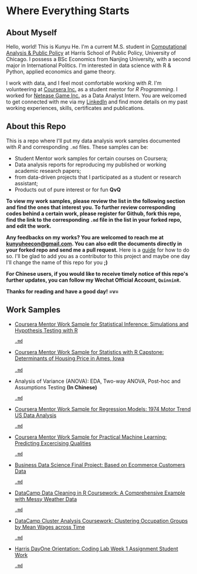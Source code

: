 # Where Everything Starts

About Myself
---------------------------
Hello, world! This is Kunyu He. I'm a current M.S. student in [Computational Analysis & Public Policy](https://capp.sites.uchicago.edu/) at Harris School of Public Policy, University of Chicago. I possess a BSc Economics from Nanjing University, with a second major in International Politics. I'm interested in data science with R & Python, applied economics and game theory. 

I work with data, and I feel most comfortable working with *R*. I'm volunteering at [Coursera Inc.](https://www.coursera.org/) as a student mentor for *R Programming*. I worked for [Netease Game Inc.](http://game.163.com/en/) as a Data Analyst Intern. You are welcomed to get connected with me via my [LinkedIn](https://www.linkedin.com/in/quinnhe/) and find more details on my past working experiences, skills, certificates and publications.

About this Repo
------------------------
This is a repo where I'll put my data analysis work samples documented with *R* and corresponding `.md` files. These samples can be: 

* Student Mentor work samples for certain courses on Coursera;   
* Data analysis reports for reproducing my published or working academic research papers;
* from data-driven projects that I participated as a student or research assistant;
* Products out of pure interest or for fun __QvQ__

__To view my work samples, please review the list in the following section and find the ones that interest you. To further review corresponding codes behind a certain work, please register for Github, fork this repo, find the link to the corresponding `.md` file in the list in your forked repo, and edit the work.__

__Any feedbacks on my works? You are welcomed to reach me at [kunyuheecon@gmail.com](kunyuheecon@gmail.com). You can also edit the documents directly in your forked repo and send me a pull request.__ Here is a [guide](https://help.github.com/articles/about-pull-requests/) for how to do so. I'll be glad to add you as a contributor to this project and maybe one day I'll change the name of this repo for you __;)__

__For Chinese users, if you would like to receive timely notice of this repo's further updates, you can follow my Wechat Official Account, `QuinninR`.__

__Thanks for reading and have a good day! =v=__

Work Samples
-------------------------------------
* [Coursera Mentor Work Sample for Statistical Inference: Simulations and Hypothesis Testing with R](https://rpubs.com/QuinninR/384471)
  
  [`.md`](https://github.com/QuinninR/QuinninR-sample-analysis/blob/master/Work%20Samples/WS1/Coursera%20Mentor%20Work%20Sample%20for%20Statistical%20Inference:%20Simulations%20and%20Hypothesis%20Testing%20with%20R.md)
  
* [Coursera Mentor Work Sample for Statistics with R Capstone: Determinants of Housing Price in Ames, Iowa](http://rpubs.com/QuinninR/385616)

  [`.md`](https://github.com/KunyuHe/QuinninR/blob/master/Work%20Samples/WS2/Coursera%20Mentor%20Work%20Sample%20for%20Statistics%20with%20R%20Capstone:%20Determinants%20of%20Housing%20Price%20in%20Ames%2C%20Iowa.md)
  
* Analysis of Variance (ANOVA): EDA, Two-way ANOVA, Post-hoc and Assumptions Testing __(In Chinese)__

  [`.md`](https://github.com/KunyuHe/QuinninR/blob/master/Work%20Samples/WS3/Analysis%20of%20Variance%20(ANOVA):%20EDA%2C%20Two-way%20ANOVA%2C%20Post-hoc%20and%20Assumptions%20Testing.md)
  
* [Coursera Mentor Work Sample for Regression Models: 1974 Motor Trend US Data Analysis](https://rpubs.com/QuinninR/395465)

  [`.md`](https://github.com/QuinninR/QuinninR-sample-analysis/blob/master/Work%20Samples/WS4/Coursera%20Mentor%20Work%20Sample%20for%20Regression%20Models:%201974%20Motor%20Trend%20US%20Data%20Analysis.md)

* [Coursera Mentor Work Sample for Practical Machine Learning: Predicting Excercising Qualities](https://rpubs.com/QuinninR/400932)

  [`.md`](https://github.com/KunyuHe/QuinninR/blob/master/Work%20Samples/WS5/Coursera%20Mentor%20Work%20Sample%20for%20Practical%20Machine%20Learning:%20Predicting%20Excercising%20Qualities.md)
  
* [Business Data Science Final Project: Based on Ecommerce Customers Data](http://rpubs.com/QuinninR/400933)

  [`.md`](https://github.com/QuinninR/QuinninR-sample-analysis/blob/master/Work%20Samples/WS6/Business_Data_Science_Final_Project.md)
  
* [DataCamp Data Cleaning in R Coursework: A Comprehensive Example with Messy Weather Data](http://rpubs.com/QuinninR/407585)

  [`.md`](https://github.com/QuinninR/QuinninR-sample-analysis/blob/master/Work%20Samples/WS7/Example.md)

* [DataCamp Cluster Analysis Coursework: Clustering Occupation Groups by Mean Wages across Time](http://rpubs.com/QuinninR/417507)

  [`.md`](https://github.com/KunyuHe/QuinninR/blob/master/Work%20Samples/WS9/DataCamp_Cluster_Analysis_Coursework.md)
  
* [Harris DayOne Orientation: Coding Lab Week 1 Assignment Student Work](http://rpubs.com/QuinninR/417830)

  [`.md`](https://github.com/KunyuHe/QuinninR/blob/master/Work%20Samples/WS10/Coding_Lab_Week_1_Assignment_Student_Work.md)
